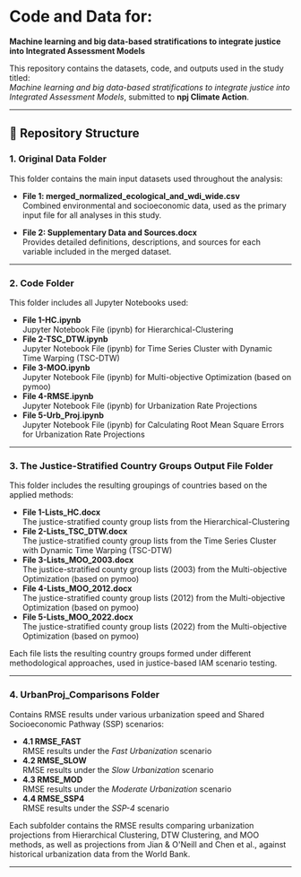 # Code and Data for:  
**Machine learning and big data-based stratifications to integrate justice into Integrated Assessment Models**

This repository contains the datasets, code, and outputs used in the study titled:  
*Machine learning and big data-based stratifications to integrate justice into Integrated Assessment Models*, submitted to **npj Climate Action**.

---

## 📁 Repository Structure

### 1. Original Data Folder

This folder contains the main input datasets used throughout the analysis:

- **File 1: merged_normalized_ecological_and_wdi_wide.csv**  
  Combined environmental and socioeconomic data, used as the primary input file for all analyses in this study.

- **File 2: Supplementary Data and Sources.docx**  
  Provides detailed definitions, descriptions, and sources for each variable included in the merged dataset.

---

### 2. Code Folder

This folder includes all Jupyter Notebooks used:

- **File 1-HC.ipynb**  
  Jupyter Notebook File (ipynb) for Hierarchical-Clustering 
- **File 2-TSC_DTW.ipynb**  
  Jupyter Notebook File (ipynb) for Time Series Cluster with Dynamic Time Warping (TSC-DTW)  
- **File 3-MOO.ipynb**  
  Jupyter Notebook File (ipynb) for Multi-objective Optimization (based on pymoo)
- **File 4-RMSE.ipynb**  
  Jupyter Notebook File (ipynb) for Urbanization Rate Projections  
- **File 5-Urb_Proj.ipynb**  
  Jupyter Notebook File (ipynb) for Calculating Root Mean Square Errors for Urbanization Rate Projections

---

### 3. The Justice-Stratified Country Groups Output File Folder

This folder includes the resulting groupings of countries based on the applied methods:

- **File 1-Lists_HC.docx**  
  The justice-stratified county group lists from the Hierarchical-Clustering  
- **File 2-Lists_TSC_DTW.docx**  
  The justice-stratified county group lists from the Time Series Cluster with Dynamic Time Warping (TSC-DTW)  
- **File 3-Lists_MOO_2003.docx**  
  The justice-stratified county group lists (2003) from the Multi-objective Optimization (based on pymoo)
- **File 4-Lists_MOO_2012.docx**  
  The justice-stratified county group lists (2012) from the Multi-objective Optimization (based on pymoo)
- **File 5-Lists_MOO_2022.docx**  
  The justice-stratified county group lists (2022) from the Multi-objective Optimization (based on pymoo)

Each file lists the resulting country groups formed under different methodological approaches, used in justice-based IAM scenario testing.

---

### 4. UrbanProj_Comparisons Folder

Contains RMSE results under various urbanization speed and Shared Socioeconomic Pathway (SSP) scenarios:

- **4.1 RMSE_FAST**  
  RMSE results under the *Fast Urbanization* scenario
- **4.2 RMSE_SLOW**  
  RMSE results under the *Slow Urbanization* scenario
- **4.3 RMSE_MOD**  
  RMSE results under the *Moderate Urbanization* scenario
- **4.4 RMSE_SSP4**  
  RMSE results under the *SSP-4* scenario

Each subfolder contains the RMSE results comparing urbanization projections from Hierarchical Clustering, DTW Clustering, and MOO methods, as well as projections from Jian & O'Neill and Chen et al., against historical urbanization data from the World Bank.

---
